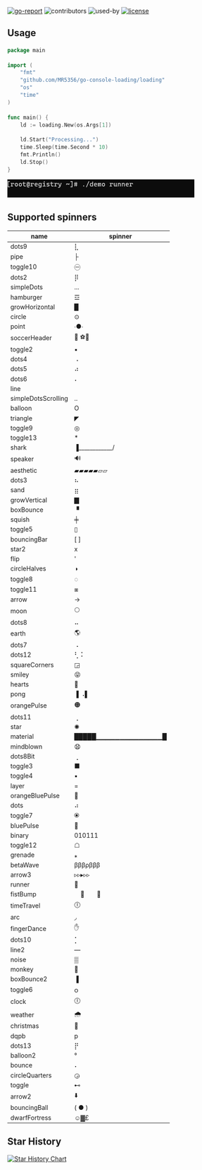 
[![go-report](https://goreportcard.com/badge/github.com/MR5356/go-console-loading)](https://goreportcard.com/report/github.com/MR5356/go-console-loading)
![contributors](https://img.shields.io/github/contributors/MR5356/go-console-loading)
![used-by](https://img.shields.io/sourcegraph/rrc/github.com/MR5356/go-console-loading)
[![license](https://img.shields.io/github/license/MR5356/go-console-loading)](https://www.apache.org/licenses/LICENSE-2.0.html)


## Usage
```go
package main

import (
	"fmt"
	"github.com/MR5356/go-console-loading/loading"
	"os"
	"time"
)

func main() {
	ld := loading.New(os.Args[1])

	ld.Start("Processing...")
	time.Sleep(time.Second * 10)
	fmt.Println()
	ld.Stop()
}

```
![loading-runner](img/loading-runner.gif)

## Supported spinners
| name                | spinner              |
|---------------------|----------------------|
| dots9               | ⣇                    |
| pipe                | ├                    |
| toggle10            | ㊀                    |
| dots2               | ⡿                    |
| simpleDots          | ...                  |
| hamburger           | ☲                    |
| growHorizontal      | ▉                    |
| circle              | ⊙                    |
| point               | ∙●∙                  |
| soccerHeader        | 🧑       ⚽️🧑        |
| toggle2             | ▪                    |
| dots4               | ⠠                    |
| dots5               | ⠴                    |
| dots6               | ⠄                    |
| line                |                      ||
| simpleDotsScrolling | ..                   |
| balloon             | O                    |
| triangle            | ◤                    |
| toggle9             | ◎                    |
| toggle13            | *                    |
| shark               | ▐____________/       |▌|
| speaker             | 🔊                   |
| aesthetic           | ▰▰▰▰▰▱▱              |
| dots3               | ⠦                    |
| sand                | ⣶                    |
| growVertical        | ▇                    |
| boxBounce           | ▝                    |
| squish              | ╪                    |
| toggle5             | ▯                    |
| bouncingBar         | [    ]               |
| star2               | x                    |
| flip                | '                    |
| circleHalves        | ◑                    |
| toggle8             | ◌                    |
| toggle11            | ⧆                    |
| arrow               | →                    |
| moon                | 🌕                   |
| dots8               | ⠤                    |
| earth               | 🌎                   |
| dots7               | ⠠                    |
| dots12              | ⢃⠨                   |
| squareCorners       | ◲                    |
| smiley              | 😝                   |
| hearts              | 💜                   |
| pong                | ▐       ⠠▌           |
| orangePulse         | 🟠                   |
| dots11              | ⢀                    |
| star                | ✺                    |
| material            | █████▁▁▁▁▁▁▁▁▁▁▁▁▁▁█ |
| mindblown           | 😧                   |
| dots8Bit            | ⢀                    |
| toggle3             | ■                    |
| toggle4             | ▪                    |
| layer               | =                    |
| orangeBluePulse     | 🔹                   |
| dots                | ⠴                    |
| toggle7             | ⦿                    |
| bluePulse           | 🔵                   |
| binary              | 010111               |
| toggle12            | ☖                    |
| grenade             | ⁎                    |
| betaWave            | βββρβββ              |
| arrow3              | ▹▹▸▹▹                |
| runner              | 🏃                   |
| fistBump            | 　🤜　　🤛　             |
| timeTravel          | 🕕                   |
| arc                 | ◞                    |
| fingerDance         | ✋                    |
| dots10              | ⡁                    |
| line2               | —                    |
| noise               | ▒                    |
| monkey              | 🙉                   |
| boxBounce2          | ▐                    |
| toggle6             | ၀                    |
| clock               | 🕕                   |
| weather             | 🌧                   |
| christmas           | 🎄                   |
| dqpb                | p                    |
| dots13              | ⡟                    |
| balloon2            | °                    |
| bounce              | ⠄                    |
| circleQuarters      | ◶                    |
| toggle              | ⊷                    |
| arrow2              | ⬇️                   |
| bouncingBall        | (    ● )             |
| dwarfFortress       | ☺▓£                  |

## Star History

[![Star History Chart](https://api.star-history.com/svg?repos=MR5356/go-console-loading&type=Date)](https://star-history.com/#MR5356/go-console-loading&Date)